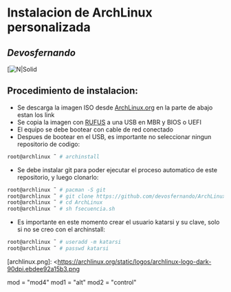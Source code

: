 # Instalacion de ArchLinux personalizada
## _Devosfernando_

[![N|Solid](https://archlinux.org/static/logos/archlinux-logo-dark-90dpi.ebdee92a15b3.png)

## Procedimiento de instalacion:

- Se descarga la imagen ISO desde [ArchLinux.org] en la parte de abajo estan los link
- Se copia la imagen con [RUFUS] a una USB en MBR y BIOS o UEFI
- El equipo se debe bootear con cable de red conectado
- Despues de bootear en el USB, es importante no seleccionar ningun repositorio de codigo:
```sh
root@archlinux ˜ # archinstall
```
- Se debe instalar git para poder ejecutar el proceso automatico de este repositorio, y luego clonarlo:
```sh
root@archlinux ˜ # pacman -S git
root@archlinux ˜ # git clone https://github.com/devosfernando/ArchLinux.git
root@archlinux ˜ # cd ArchLinux
root@archlinux ˜ # sh fsecuencia.sh
```
- Es importante en este momento crear el usuario katarsi y su clave, solo si no se creo con el archinstall:
```sh
root@archlinux ˜ # useradd -m katarsi
root@archlinux ˜ # passwd katarsi
```

   
   [ArchLinux.org]: <https://archlinux.org/download/>
   [RUFUS]: <https://rufus.ie/es/>
   [archlinux.png]: <https://archlinux.org/static/logos/archlinux-logo-dark-90dpi.ebdee92a15b3.png
   

mod = "mod4"
mod1 = "alt"
mod2 = "control"
